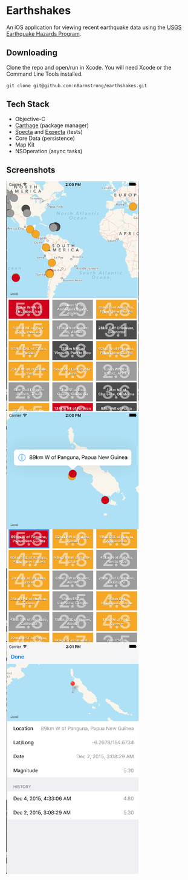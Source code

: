 # Earthshakes

An iOS application for viewing recent earthquake data using the
[USGS Earthquake Hazards Program](http://ehp2-earthquake.wr.usgs.gov/fdsnws/event/1/).

## Downloading

Clone the repo and open/run in Xcode. You will need Xcode or the Command Line Tools installed.

```
git clone git@github.com:n8armstrong/earthshakes.git
```

## Tech Stack

- Objective-C
- [Carthage](https://github.com/Carthage/Carthage) (package manager)
- [Specta](https://github.com/specta/specta) and [Expecta](https://github.com/specta/expecta) (tests)
- Core Data (persistence)
- Map Kit
- NSOperation (async tasks)

## Screenshots

<img src="./screenshots/main.png" width="350px" />
&nbsp;
&nbsp;
<img src="./screenshots/selected.png" width="350px" />
&nbsp;
&nbsp;
<img src="./screenshots/detail.png" width="350px" />
